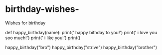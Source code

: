 # birthday-wishes-
Wishes for birthday 

def happy_birthday(name): 
  print(' happy bithday to you!')
  print(' i love you soo much!')
  print(' i like you!')
  print()

happy_birthday("bro")
happy_birthday("strive")
happy_birthday("brother")
